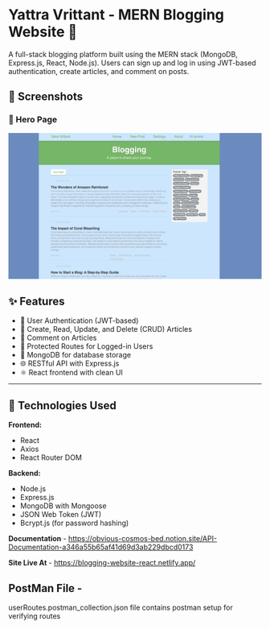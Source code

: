 # Yattra Vrittant - MERN Blogging Website 📝

A full-stack blogging platform built using the MERN stack (MongoDB, Express.js, React, Node.js). Users can sign up and log in using JWT-based authentication, create articles, and comment on posts.

## 📸 Screenshots

### 🔐 Hero Page
![Hero Page](./website-demo/Hero-Page.jpeg)

## ✨ Features

- 🔐 User Authentication (JWT-based)
- 📝 Create, Read, Update, and Delete (CRUD) Articles
- 💬 Comment on Articles
- 👤 Protected Routes for Logged-in Users
- 🧾 MongoDB for database storage
- 🌐 RESTful API with Express.js
- ⚛️ React frontend with clean UI

---

## 🚀 Technologies Used

**Frontend:**
- React
- Axios
- React Router DOM

**Backend:**
- Node.js
- Express.js
- MongoDB with Mongoose
- JSON Web Token (JWT)
- Bcrypt.js (for password hashing)

**Documentation** - https://obvious-cosmos-bed.notion.site/API-Documentation-a346a55b65af41d69d3ab229dbcd0173

**Site Live At** - https://blogging-website-react.netlify.app/

## PostMan File - 
userRoutes.postman_collection.json file contains postman setup for verifying routes

